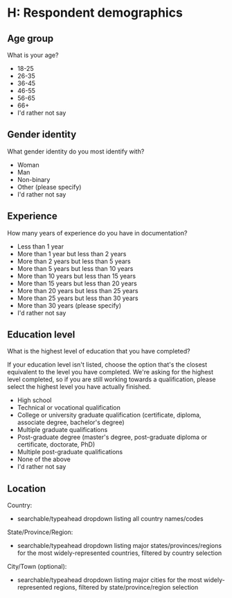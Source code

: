 # H: Respondent demographics

## Age group

What is your age?

- 18-25
- 26-35
- 36-45
- 46-55
- 56-65
- 66+
- I'd rather not say

## Gender identity

What gender identity do you most identify with?

- Woman
- Man
- Non-binary
- Other (please specify)
- I'd rather not say

## Experience

How many years of experience do you have in documentation?

- Less than 1 year
- More than 1 year but less than  2 years
- More than 2 years but less than  5 years
- More than 5 years but less than 10 years
- More than 10 years but less than 15 years
- More than 15 years but less than 20 years
- More than 20 years but less than 25 years
- More than 25 years but less than 30 years
- More than 30 years (please specify)
- I'd rather not say

## Education level

What is the highest level of education that you have completed?

If your education level isn't listed, choose the option that's the closest equivalent to the level you have completed. We're asking for the highest level completed, so if you are still working towards a qualification, please select the highest level you have actually finished.

- High school
- Technical or vocational qualification
- College or university graduate qualification (certificate, diploma, associate degree, bachelor's degree)
- Multiple graduate qualifications
- Post-graduate degree (master's degree, post-graduate diploma or certificate, doctorate, PhD)
- Multiple post-graduate qualifications
- None of the above
- I'd rather not say

## Location

Country: 

- searchable/typeahead dropdown listing all country names/codes

State/Province/Region: 

- searchable/typeahead dropdown listing major states/provinces/regions for the most widely-represented countries, filtered by country selection

City/Town (optional): 

- searchable/typeahead dropdown listing major cities for the most widely-represented regions, filtered by state/province/region selection
